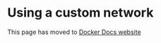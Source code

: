 # Using a custom network

This page has moved to [Docker Docs website](https://docs.docker.com/build/drivers/docker-container/#custom-network)
